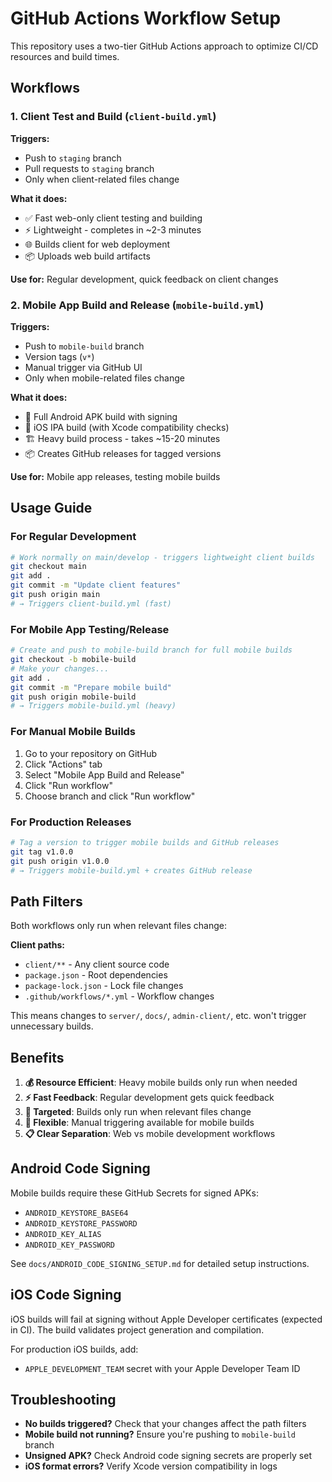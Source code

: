# GitHub Actions Workflow Setup

This repository uses a two-tier GitHub Actions approach to optimize CI/CD resources and build times.

## Workflows

### 1. Client Test and Build (`client-build.yml`)
**Triggers:**
- Push to `staging` branch
- Pull requests to `staging` branch
- Only when client-related files change

**What it does:**
- ✅ Fast web-only client testing and building
- ⚡ Lightweight - completes in ~2-3 minutes
- 🌐 Builds client for web deployment
- 📦 Uploads web build artifacts

**Use for:** Regular development, quick feedback on client changes

### 2. Mobile App Build and Release (`mobile-build.yml`)
**Triggers:**
- Push to `mobile-build` branch
- Version tags (`v*`)
- Manual trigger via GitHub UI
- Only when mobile-related files change

**What it does:**
- 🤖 Full Android APK build with signing
- 📱 iOS IPA build (with Xcode compatibility checks)
- 🏗️ Heavy build process - takes ~15-20 minutes
- 📦 Creates GitHub releases for tagged versions

**Use for:** Mobile app releases, testing mobile builds

## Usage Guide

### For Regular Development
```bash
# Work normally on main/develop - triggers lightweight client builds
git checkout main
git add .
git commit -m "Update client features"
git push origin main
# → Triggers client-build.yml (fast)
```

### For Mobile App Testing/Release
```bash
# Create and push to mobile-build branch for full mobile builds
git checkout -b mobile-build
# Make your changes...
git add .
git commit -m "Prepare mobile build"
git push origin mobile-build
# → Triggers mobile-build.yml (heavy)
```

### For Manual Mobile Builds
1. Go to your repository on GitHub
2. Click "Actions" tab
3. Select "Mobile App Build and Release"
4. Click "Run workflow"
5. Choose branch and click "Run workflow"

### For Production Releases
```bash
# Tag a version to trigger mobile builds and GitHub releases
git tag v1.0.0
git push origin v1.0.0
# → Triggers mobile-build.yml + creates GitHub release
```

## Path Filters

Both workflows only run when relevant files change:

**Client paths:**
- `client/**` - Any client source code
- `package.json` - Root dependencies
- `package-lock.json` - Lock file changes
- `.github/workflows/*.yml` - Workflow changes

This means changes to `server/`, `docs/`, `admin-client/`, etc. won't trigger unnecessary builds.

## Benefits

1. **💰 Resource Efficient**: Heavy mobile builds only run when needed
2. **⚡ Fast Feedback**: Regular development gets quick feedback
3. **🎯 Targeted**: Builds only run when relevant files change
4. **🔄 Flexible**: Manual triggering available for mobile builds
5. **📋 Clear Separation**: Web vs mobile development workflows

## Android Code Signing

Mobile builds require these GitHub Secrets for signed APKs:
- `ANDROID_KEYSTORE_BASE64`
- `ANDROID_KEYSTORE_PASSWORD`
- `ANDROID_KEY_ALIAS`
- `ANDROID_KEY_PASSWORD`

See `docs/ANDROID_CODE_SIGNING_SETUP.md` for detailed setup instructions.

## iOS Code Signing

iOS builds will fail at signing without Apple Developer certificates (expected in CI). The build validates project generation and compilation.

For production iOS builds, add:
- `APPLE_DEVELOPMENT_TEAM` secret with your Apple Developer Team ID

## Troubleshooting

- **No builds triggered?** Check that your changes affect the path filters
- **Mobile build not running?** Ensure you're pushing to `mobile-build` branch
- **Unsigned APK?** Check Android code signing secrets are properly set
- **iOS format errors?** Verify Xcode version compatibility in logs
